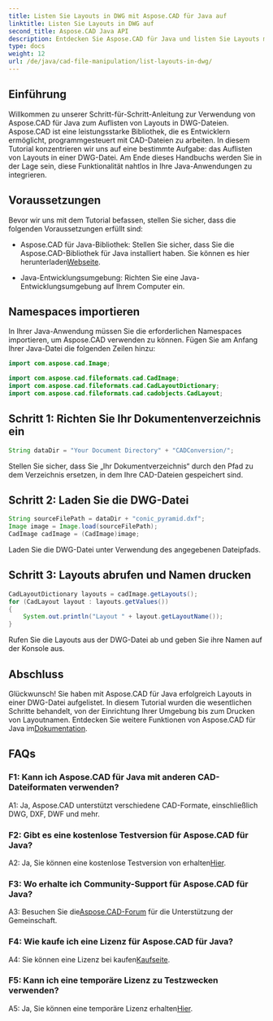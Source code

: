 ```yaml
---
title: Listen Sie Layouts in DWG mit Aspose.CAD für Java auf
linktitle: Listen Sie Layouts in DWG auf
second_title: Aspose.CAD Java API
description: Entdecken Sie Aspose.CAD für Java und listen Sie Layouts mühelos in DWG-Dateien auf. Integrieren Sie leistungsstarke CAD-Funktionalität in Ihre Java-Anwendungen.
type: docs
weight: 12
url: /de/java/cad-file-manipulation/list-layouts-in-dwg/
---
```

## Einführung

Willkommen zu unserer Schritt-für-Schritt-Anleitung zur Verwendung von Aspose.CAD für Java zum Auflisten von Layouts in DWG-Dateien. Aspose.CAD ist eine leistungsstarke Bibliothek, die es Entwicklern ermöglicht, programmgesteuert mit CAD-Dateien zu arbeiten. In diesem Tutorial konzentrieren wir uns auf eine bestimmte Aufgabe: das Auflisten von Layouts in einer DWG-Datei. Am Ende dieses Handbuchs werden Sie in der Lage sein, diese Funktionalität nahtlos in Ihre Java-Anwendungen zu integrieren.

## Voraussetzungen

Bevor wir uns mit dem Tutorial befassen, stellen Sie sicher, dass die folgenden Voraussetzungen erfüllt sind:

-  Aspose.CAD für Java-Bibliothek: Stellen Sie sicher, dass Sie die Aspose.CAD-Bibliothek für Java installiert haben. Sie können es hier herunterladen[Webseite](https://releases.aspose.com/cad/java/).

- Java-Entwicklungsumgebung: Richten Sie eine Java-Entwicklungsumgebung auf Ihrem Computer ein.

## Namespaces importieren

In Ihrer Java-Anwendung müssen Sie die erforderlichen Namespaces importieren, um Aspose.CAD verwenden zu können. Fügen Sie am Anfang Ihrer Java-Datei die folgenden Zeilen hinzu:

```java
import com.aspose.cad.Image;

import com.aspose.cad.fileformats.cad.CadImage;
import com.aspose.cad.fileformats.cad.CadLayoutDictionary;
import com.aspose.cad.fileformats.cad.cadobjects.CadLayout;
```

## Schritt 1: Richten Sie Ihr Dokumentenverzeichnis ein

```java
String dataDir = "Your Document Directory" + "CADConversion/";
```

Stellen Sie sicher, dass Sie „Ihr Dokumentverzeichnis“ durch den Pfad zu dem Verzeichnis ersetzen, in dem Ihre CAD-Dateien gespeichert sind.

## Schritt 2: Laden Sie die DWG-Datei

```java
String sourceFilePath = dataDir + "conic_pyramid.dxf";
Image image = Image.load(sourceFilePath);
CadImage cadImage = (CadImage)image;
```

Laden Sie die DWG-Datei unter Verwendung des angegebenen Dateipfads.

## Schritt 3: Layouts abrufen und Namen drucken

```java
CadLayoutDictionary layouts = cadImage.getLayouts();
for (CadLayout layout : layouts.getValues())
{
    System.out.println("Layout " + layout.getLayoutName());
}
```

Rufen Sie die Layouts aus der DWG-Datei ab und geben Sie ihre Namen auf der Konsole aus.

## Abschluss

 Glückwunsch! Sie haben mit Aspose.CAD für Java erfolgreich Layouts in einer DWG-Datei aufgelistet. In diesem Tutorial wurden die wesentlichen Schritte behandelt, von der Einrichtung Ihrer Umgebung bis zum Drucken von Layoutnamen. Entdecken Sie weitere Funktionen von Aspose.CAD für Java im[Dokumentation](https://reference.aspose.com/cad/java/).

## FAQs

### F1: Kann ich Aspose.CAD für Java mit anderen CAD-Dateiformaten verwenden?

A1: Ja, Aspose.CAD unterstützt verschiedene CAD-Formate, einschließlich DWG, DXF, DWF und mehr.

### F2: Gibt es eine kostenlose Testversion für Aspose.CAD für Java?

 A2: Ja, Sie können eine kostenlose Testversion von erhalten[Hier](https://releases.aspose.com/).

### F3: Wo erhalte ich Community-Support für Aspose.CAD für Java?

 A3: Besuchen Sie die[Aspose.CAD-Forum](https://forum.aspose.com/c/cad/19) für die Unterstützung der Gemeinschaft.

### F4: Wie kaufe ich eine Lizenz für Aspose.CAD für Java?

 A4: Sie können eine Lizenz bei kaufen[Kaufseite](https://purchase.aspose.com/buy).

### F5: Kann ich eine temporäre Lizenz zu Testzwecken verwenden?

 A5: Ja, Sie können eine temporäre Lizenz erhalten[Hier](https://purchase.aspose.com/temporary-license/).